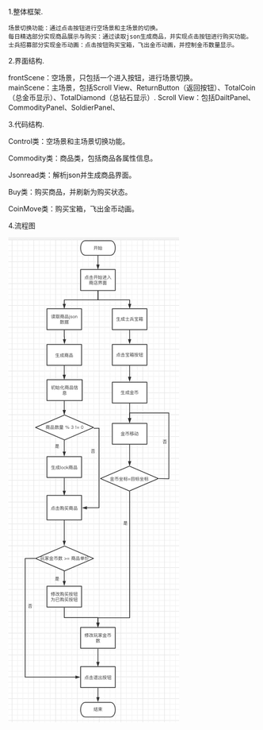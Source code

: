 1.整体框架.

	场景切换功能：通过点击按钮进行空场景和主场景的切换。  
	每日精选部分实现商品展示与购买：通过读取json生成商品，并实现点击按钮进行购买功能。  
	士兵招募部分实现金币动画：点击按钮购买宝箱，飞出金币动画，并控制金币数量显示。  
2.界面结构. 

frontScene：空场景，只包括一个进入按钮，进行场景切换。      
mainScene：主场景，包括Scroll View、ReturnButton（返回按钮）、TotalCoin（总金币显示）、TotalDiamond（总钻石显示）. 
Scroll View：包括DailtPanel、CommodityPanel、SoldierPanel、
			    
3.代码结构. 

Control类：空场景和主场景切换功能。  

Commodity类：商品类，包括商品各属性信息。

Jsonread类：解析json并生成商品界面。 

Buy类：购买商品，并刷新为购买状态。

CoinMove类：购买宝箱，飞出金币动画。  


4.流程图

![flowPath](https://github.com/89trillion-hehuan/first_test/blob/main/FlowChart.png)
